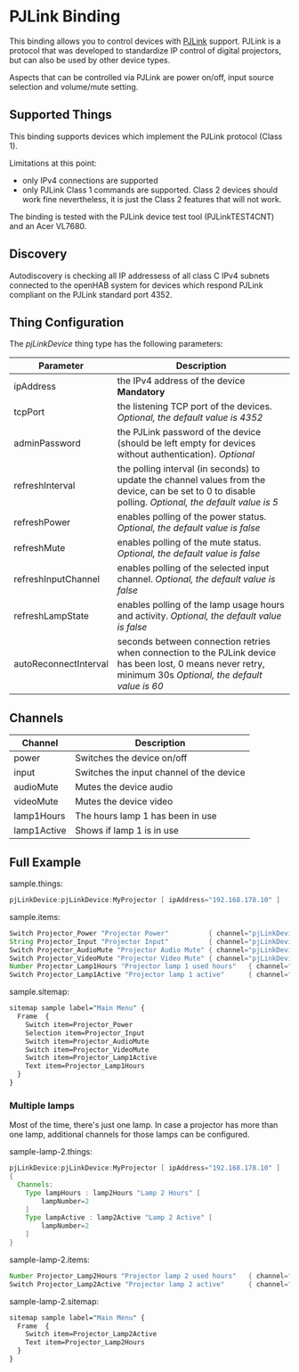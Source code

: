 # PJLink Binding

This binding allows you to control devices with [PJLink](https://pjlink.jbmia.or.jp/english/) support.
PJLink is a protocol that was developed to standardize IP control of digital projectors, but can also be used by other device types.

Aspects that can be controlled via PJLink are power on/off, input source selection and volume/mute setting.

## Supported Things

This binding supports devices which implement the PJLink protocol (Class 1).

Limitations at this point:

- only IPv4 connections are supported
- only PJLink Class 1 commands are supported. Class 2 devices should work fine nevertheless, it is just the Class 2 features that will not work.

The binding is tested with the PJLink device test tool (PJLinkTEST4CNT) and an Acer VL7680.

## Discovery

Autodiscovery is checking all IP addressess of all class C IPv4 subnets connected to the openHAB system for devices which respond PJLink compliant on the PJLink standard port 4352.

## Thing Configuration

The _pjLinkDevice_ thing type has the following parameters:

|       Parameter       |                                                                         Description                                                                         |
|-----------------------|-------------------------------------------------------------------------------------------------------------------------------------------------------------|
| ipAddress             | the IPv4 address of the device  **Mandatory**                                                                                                               |
| tcpPort               | the listening TCP port of the devices. _Optional, the default value is 4352_                                                                                |
| adminPassword         | the PJLink password of the device (should be left empty for devices without authentication). _Optional_                                                     |
| refreshInterval       | the polling interval (in seconds) to update the channel values from the device, can be set to 0 to disable polling. _Optional, the default value is 5_      |
| refreshPower          | enables polling of the power status. _Optional, the default value is false_                                                                                 |
| refreshMute           | enables polling of the mute status. _Optional, the default value is false_                                                                                  |
| refreshInputChannel   | enables polling of the selected input channel. _Optional, the default value is false_                                                                       |
| refreshLampState      | enables polling of the lamp usage hours and activity. _Optional, the default value is false_                                                                |
| autoReconnectInterval | seconds between connection retries when connection to the PJLink device has been lost, 0 means never retry, minimum 30s _Optional, the default value is 60_ |

## Channels

|   Channel   |               Description                |
|-------------|------------------------------------------|
| power       | Switches the device on/off               |
| input       | Switches the input channel of the device |
| audioMute   | Mutes the device audio                   |
| videoMute   | Mutes the device video                   |
| lamp1Hours  | The hours lamp 1 has been in use         |
| lamp1Active | Shows if lamp 1 is in use                |

## Full Example

sample.things:

```java
pjLinkDevice:pjLinkDevice:MyProjector [ ipAddress="192.168.178.10" ]
```

sample.items:

```java
Switch Projector_Power "Projector Power"          { channel="pjLinkDevice:pjLinkDevice:MyProjector:power" }
String Projector_Input "Projector Input"          { channel="pjLinkDevice:pjLinkDevice:MyProjector:input" }
Switch Projector_AudioMute "Projector Audio Mute" { channel="pjLinkDevice:pjLinkDevice:MyProjector:audioMute" }
Switch Projector_VideoMute "Projector Video Mute" { channel="pjLinkDevice:pjLinkDevice:MyProjector:videoMute" }
Number Projector_Lamp1Hours "Projector lamp 1 used hours"   { channel="pjLinkDevice:pjLinkDevice:MyProjector:lamp1Hours" }
Switch Projector_Lamp1Active "Projector lamp 1 active"      { channel="pjLinkDevice:pjLinkDevice:MyProjector:lamp1Active" }
```

sample.sitemap:

```perl
sitemap sample label="Main Menu" {
  Frame  {
    Switch item=Projector_Power
    Selection item=Projector_Input
    Switch item=Projector_AudioMute
    Switch item=Projector_VideoMute
    Switch item=Projector_Lamp1Active
    Text item=Projector_Lamp1Hours
  }
}
```

### Multiple lamps

Most of the time, there's just one lamp. In case a projector has more than one lamp, additional channels for those lamps can be configured.

sample-lamp-2.things:

```java
pjLinkDevice:pjLinkDevice:MyProjector [ ipAddress="192.168.178.10" ]
{
  Channels:
    Type lampHours : lamp2Hours "Lamp 2 Hours" [
        lampNumber=2
    ]
    Type lampActive : lamp2Active "Lamp 2 Active" [
        lampNumber=2
    ]
}
```

sample-lamp-2.items:

```java
Number Projector_Lamp2Hours "Projector lamp 2 used hours"   { channel="pjLinkDevice:pjLinkDevice:MyProjector:lamp2Hours" }
Switch Projector_Lamp2Active "Projector lamp 2 active"      { channel="pjLinkDevice:pjLinkDevice:MyProjector:lamp2Active" }
```

sample-lamp-2.sitemap:

```perl
sitemap sample label="Main Menu" {
  Frame  {
    Switch item=Projector_Lamp2Active
    Text item=Projector_Lamp2Hours
  }
}
```


